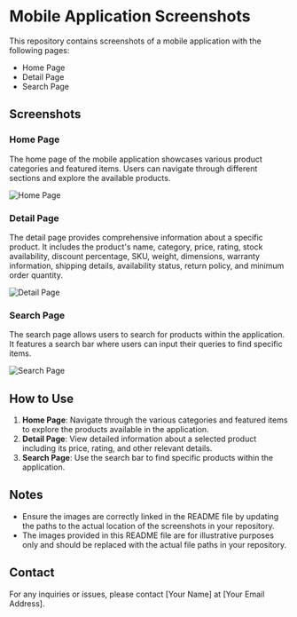 # Mobile Application Screenshots

This repository contains screenshots of a mobile application with the following pages:
- Home Page
- Detail Page
- Search Page

## Screenshots

### Home Page
The home page of the mobile application showcases various product categories and featured items. Users can navigate through different sections and explore the available products.

![Home Page](path/to/your/IMG-20240706-WA0017.jpg)

### Detail Page
The detail page provides comprehensive information about a specific product. It includes the product's name, category, price, rating, stock availability, discount percentage, SKU, weight, dimensions, warranty information, shipping details, availability status, return policy, and minimum order quantity.

![Detail Page](path/to/your/IMG-20240706-WA0016.jpg)

### Search Page
The search page allows users to search for products within the application. It features a search bar where users can input their queries to find specific items.

![Search Page](path/to/your/IMG-20240706-WA0018.jpg)

## How to Use

1. **Home Page**: Navigate through the various categories and featured items to explore the products available in the application.
2. **Detail Page**: View detailed information about a selected product including its price, rating, and other relevant details.
3. **Search Page**: Use the search bar to find specific products within the application.

## Notes

- Ensure the images are correctly linked in the README file by updating the paths to the actual location of the screenshots in your repository.
- The images provided in this README file are for illustrative purposes only and should be replaced with the actual file paths in your repository.

## Contact

For any inquiries or issues, please contact [Your Name] at [Your Email Address].

